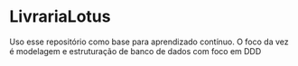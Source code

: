 # LivrariaLotus
Uso esse repositório como base para aprendizado contínuo. O foco da vez é modelagem e estruturação de banco de dados com foco em DDD
